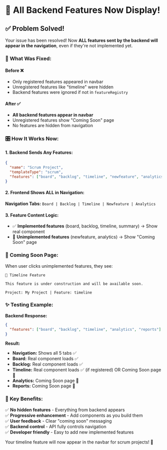 # 🎯 All Backend Features Now Display!

## ✅ **Problem Solved!**

Your issue has been resolved! Now **ALL features sent by the backend will appear in the navigation**, even if they're not implemented yet.

### 🔧 **What Was Fixed:**

#### **Before** ❌
- Only registered features appeared in navbar
- Unregistered features like "timeline" were hidden
- Backend features were ignored if not in `featureRegistry`

#### **After** ✅  
- **All backend features appear in navbar**
- Unregistered features show "Coming Soon" page
- No features are hidden from navigation

### 🎛️ **How It Works Now:**

#### 1. **Backend Sends Any Features:**
```json
{
  "name": "Scrum Project",
  "templateType": "scrum", 
  "features": ["board", "backlog", "timeline", "newfeature", "analytics"]
}
```

#### 2. **Frontend Shows ALL in Navigation:**
**Navigation Tabs:** `Board | Backlog | Timeline | Newfeature | Analytics`

#### 3. **Feature Content Logic:**
- ✅ **Implemented features** (board, backlog, timeline, summary) → Show real component
- 🚧 **Unimplemented features** (newfeature, analytics) → Show "Coming Soon" page

### 🚧 **Coming Soon Page:**

When user clicks unimplemented features, they see:
```
🚧 Timeline Feature

This feature is under construction and will be available soon.

Project: My Project | Feature: timeline
```

### ✨ **Testing Example:**

**Backend Response:**
```json
{
  "features": ["board", "backlog", "timeline", "analytics", "reports"]
}
```

**Result:**
- **Navigation:** Shows all 5 tabs ✅
- **Board:** Real component loads ✅  
- **Backlog:** Real component loads ✅
- **Timeline:** Real component loads ✅ (if registered) OR Coming Soon page 🚧
- **Analytics:** Coming Soon page 🚧
- **Reports:** Coming Soon page 🚧

### 🎯 **Key Benefits:**

✅ **No hidden features** - Everything from backend appears  
✅ **Progressive enhancement** - Add components as you build them  
✅ **User feedback** - Clear "coming soon" messaging  
✅ **Backend control** - API fully controls navigation  
✅ **Developer friendly** - Easy to add new implemented features  

Your timeline feature will now appear in the navbar for scrum projects! 🎉

